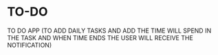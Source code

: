 # TO-DO
TO DO APP (TO ADD DAILY TASKS AND ADD THE TIME WILL SPEND IN THE TASK AND WHEN TIME ENDS THE USER WILL RECEIVE THE NOTIFICATION)

